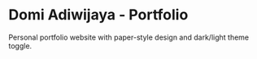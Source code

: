 # Domi Adiwijaya - Portfolio

Personal portfolio website with paper-style design and dark/light theme toggle.